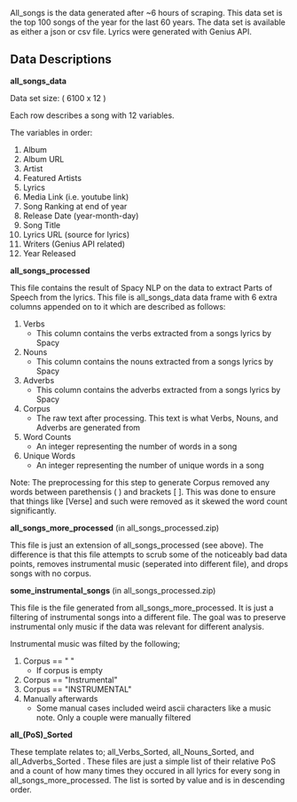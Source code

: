 All_songs is the data generated after ~6 hours of scraping. This data set is the top 100 songs of the year for the last 60 years. 
The data set is available as either a json or csv file. Lyrics were generated with Genius API.

**Data Descriptions**
--------------------------------------------------------------------------------------------------------------------------------------
**all_songs_data**

Data set size: ( 6100 x 12 )

Each row describes a song with 12 variables.

The variables in order:

1. Album
2. Album URL
3. Artist
4. Featured Artists 
5. Lyrics
6. Media Link (i.e. youtube link)
7. Song Ranking at end of year
8. Release Date (year-month-day)
9. Song Title
10. Lyrics URL (source for lyrics)
11. Writers (Genius API related)
12. Year Released

**all_songs_processed**

This file contains the result of Spacy NLP on the data to extract Parts of Speech from the lyrics. This file is all_songs_data data frame with 6 extra columns appended on to it which are described as follows:
1. Verbs
     * This column contains the verbs extracted from a songs lyrics by Spacy
2. Nouns
     * This column contains the nouns extracted from a songs lyrics by Spacy
3. Adverbs
     * This column contains the adverbs extracted from a songs lyrics by Spacy
4. Corpus
     * The raw text after processing. This text is what Verbs, Nouns, and Adverbs are generated from
5. Word Counts
      * An integer representing the number of words in a song
6. Unique Words
     * An integer representing the number of unique words in a song 

Note: The preprocessing for this step to generate Corpus removed any words between parethensis ( ) and brackets [ ]. This was done to ensure that things like [Verse] and such were removed as it skewed the word count significantly.


 **all_songs_more_processed**  	(in all_songs_processed.zip)
 
This file is just an extension of all_songs_processed (see above). The difference is that this file attempts to scrub some of the noticeably bad data points, removes instrumental music (seperated into different file), and drops songs with no corpus.
    
**some_instrumental_songs** 	(in all_songs_processed.zip)

This file is the file generated from all_songs_more_processed. It is just a filtering of instrumental songs into a different file. The goal was to preserve instrumental only music if the data was relevant for different analysis. 
	
Instrumental music was filted by the following;
1. Corpus ==  " " 
      * If corpus is empty
2. Corpus ==  "Instrumental"
3. Corpus ==  "INSTRUMENTAL"
4. Manually afterwards
     * Some manual cases included weird ascii characters like a music note. Only a couple were manually filtered
  
**all_(PoS)_Sorted** 
 
These template relates to; all_Verbs_Sorted, all_Nouns_Sorted, and all_Adverbs_Sorted . These files are just a simple list of their relative PoS and a count of how many times they occured in all lyrics for every song in all_songs_more_processed. The list is sorted by value and is in descending order.
